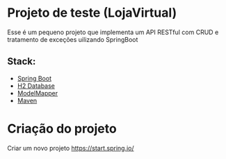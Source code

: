 # Projeto de teste (LojaVirtual)

Esse é um pequeno projeto que implementa um API RESTful com CRUD e tratamento de exceções uilizando SpringBoot

## Stack:
* [Spring Boot](https://spring.io/projects/spring-boot)
* [H2 Database](http://www.h2database.com/html/main.html)
* [ModelMapper](http://modelmapper.org/)
* [Maven](https://maven.apache.org/)

# Criação do projeto

Criar um novo projeto https://start.spring.io/




